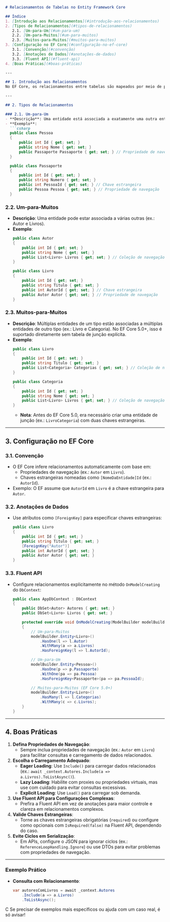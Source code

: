 
```markdown
# Relacionamentos de Tabelas no Entity Framework Core

## Índice
1. [Introdução aos Relacionamentos](#introdução-aos-relacionamentos)  
2. [Tipos de Relacionamentos](#tipos-de-relacionamentos)  
   2.1. [Um-para-Um](#um-para-um)  
   2.2. [Um-para-Muitos](#um-para-muitos)  
   2.3. [Muitos-para-Muitos](#muitos-para-muitos)  
3. [Configuração no EF Core](#configuração-no-ef-core)  
   3.1. [Convenção](#convenção)  
   3.2. [Anotações de Dados](#anotações-de-dados)  
   3.3. [Fluent API](#fluent-api)  
4. [Boas Práticas](#boas-práticas)  

---

## 1. Introdução aos Relacionamentos
No EF Core, os relacionamentos entre tabelas são mapeados por meio de propriedades de navegação e chaves estrangeiras nas entidades. O EF Core suporta três tipos principais de relacionamentos: um-para-um, um-para-muitos e muitos-para-muitos, que refletem associações entre entidades no modelo de dados.

---

## 2. Tipos de Relacionamentos

### 2.1. Um-para-Um
- **Descrição**: Uma entidade está associada a exatamente uma outra entidade (ex.: Pessoa e Passaporte).
- **Exemplo**:
  ```csharp
  public class Pessoa
  {
      public int Id { get; set; }
      public string Nome { get; set; }
      public Passaporte Passaporte { get; set; } // Propriedade de navegação
  }

  public class Passaporte
  {
      public int Id { get; set; }
      public string Numero { get; set; }
      public int PessoaId { get; set; } // Chave estrangeira
      public Pessoa Pessoa { get; set; } // Propriedade de navegação
  }
  ```

### 2.2. Um-para-Muitos
- **Descrição**: Uma entidade pode estar associada a várias outras (ex.: Autor e Livros).
- **Exemplo**:
  ```csharp
  public class Autor
  {
      public int Id { get; set; }
      public string Nome { get; set; }
      public List<Livro> Livros { get; set; } // Coleção de navegação
  }

  public class Livro
  {
      public int Id { get; set; }
      public string Titulo { get; set; }
      public int AutorId { get; set; } // Chave estrangeira
      public Autor Autor { get; set; } // Propriedade de navegação
  }
  ```

### 2.3. Muitos-para-Muitos
- **Descrição**: Múltiplas entidades de um tipo estão associadas a múltiplas entidades de outro tipo (ex.: Livro e Categoria). No EF Core 5.0+, isso é suportado diretamente sem tabela de junção explícita.
- **Exemplo**:
  ```csharp
  public class Livro
  {
      public int Id { get; set; }
      public string Titulo { get; set; }
      public List<Categoria> Categorias { get; set; } // Coleção de navegação
  }

  public class Categoria
  {
      public int Id { get; set; }
      public string Nome { get; set; }
      public List<Livro> Livros { get; set; } // Coleção de navegação
  }
  ```
  - **Nota**: Antes do EF Core 5.0, era necessário criar uma entidade de junção (ex.: `LivroCategoria`) com duas chaves estrangeiras.

---

## 3. Configuração no EF Core

### 3.1. Convenção
- O EF Core infere relacionamentos automaticamente com base em:
  - Propriedades de navegação (ex.: `Autor` em `Livro`).
  - Chaves estrangeiras nomeadas como `[NomeDaEntidade]Id` (ex.: `AutorId`).
- Exemplo: O EF assume que `AutorId` em `Livro` é a chave estrangeira para `Autor`.

### 3.2. Anotações de Dados
- Use atributos como `[ForeignKey]` para especificar chaves estrangeiras:
  ```csharp
  public class Livro
  {
      public int Id { get; set; }
      public string Titulo { get; set; }
      [ForeignKey("Autor")]
      public int AutorId { get; set; }
      public Autor Autor { get; set; }
  }
  ```

### 3.3. Fluent API
- Configure relacionamentos explicitamente no método `OnModelCreating` do `DbContext`:
  ```csharp
  public class AppDbContext : DbContext
  {
      public DbSet<Autor> Autores { get; set; }
      public DbSet<Livro> Livros { get; set; }

      protected override void OnModelCreating(ModelBuilder modelBuilder)
      {
          // Um-para-Muitos
          modelBuilder.Entity<Livro>()
              .HasOne(l => l.Autor)
              .WithMany(a => a.Livros)
              .HasForeignKey(l => l.AutorId);

          // Um-para-Um
          modelBuilder.Entity<Pessoa>()
              .HasOne(p => p.Passaporte)
              .WithOne(pa => pa.Pessoa)
              .HasForeignKey<Passaporte>(pa => pa.PessoaId);

          // Muitos-para-Muitos (EF Core 5.0+)
          modelBuilder.Entity<Livro>()
              .HasMany(l => l.Categorias)
              .WithMany(c => c.Livros);
      }
  }
  ```

---

## 4. Boas Práticas
1. **Defina Propriedades de Navegação**:
   - Sempre inclua propriedades de navegação (ex.: `Autor` em `Livro`) para facilitar consultas e carregamento de dados relacionados.
2. **Escolha o Carregamento Adequado**:
   - **Eager Loading**: Use `Include()` para carregar dados relacionados (ex.: `await _context.Autores.Include(a => a.Livros).ToListAsync()`).
   - **Lazy Loading**: Habilite com proxies ou propriedades virtuais, mas use com cuidado para evitar consultas excessivas.
   - **Explicit Loading**: Use `Load()` para carregar sob demanda.
3. **Use Fluent API para Configurações Complexas**:
   - Prefira a Fluent API em vez de anotações para maior controle e clareza em relacionamentos complexos.
4. **Valide Chaves Estrangeiras**:
   - Torne as chaves estrangeiras obrigatórias (`required`) ou configure como opcionais com `IsRequired(false)` na Fluent API, dependendo do caso.
5. **Evite Ciclos em Serialização**:
   - Em APIs, configure o JSON para ignorar ciclos (ex.: `ReferenceLoopHandling.Ignore`) ou use DTOs para evitar problemas com propriedades de navegação.

---

### Exemplo Prático
- **Consulta com Relacionamento**:
  ```csharp
  var autoresComLivros = await _context.Autores
      .Include(a => a.Livros)
      .ToListAsync();
  ```

C
Se precisar de exemplos mais específicos ou ajuda com um caso real, é só avisar!